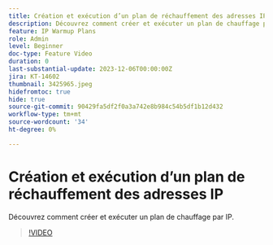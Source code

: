 ```yaml
---
title: Création et exécution d’un plan de réchauffement des adresses IP
description: Découvrez comment créer et exécuter un plan de chauffage par IP.
feature: IP Warmup Plans
role: Admin
level: Beginner
doc-type: Feature Video
duration: 0
last-substantial-update: 2023-12-06T00:00:00Z
jira: KT-14602
thumbnail: 3425965.jpeg
hidefromtoc: true
hide: true
source-git-commit: 90429fa5df2f0a3a742e8b984c54b5df1b12d432
workflow-type: tm+mt
source-wordcount: '34'
ht-degree: 0%

---
```



# Création et exécution d’un plan de réchauffement des adresses IP

Découvrez comment créer et exécuter un plan de chauffage par IP.

>[!VIDEO](https://video.tv.adobe.com/v/3425965/?learn=on)
